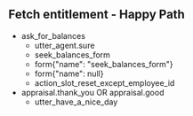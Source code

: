 <!-- ## Fetch entitlement - this year
* ask_for_balances
    - utter_ask_leave_type
* saying_leave_type{"leave_type": "annual"}
    - slot{"year_string": "current year"}
    - action_fetch_entitlement
    - action_slot_reset

## Remaining entitlement - with Leave Type from user
* ask_for_balances{"leave_type": "annual"}
    - slot{"year_string": "current year"}
    - action_fetch_entitlement
    - action_slot_reset

## Remaining entitlement - with Leave Type and Year from user
* ask_for_balances{"leave_type": "annual", "year": "2019"}
    - action_fetch_entitlement
    - action_slot_reset

## Remaining entitlement - with Leave Type and Year String from User
* ask_for_balances{"leave_type": "annual", "year_string": "current year"}
    - action_fetch_entitlement
    - action_slot_reset -->

## Fetch entitlement - Happy Path
* ask_for_balances
    - utter_agent.sure
    - seek_balances_form
    - form{"name": "seek_balances_form"}
    - form{"name": null}
    - action_slot_reset_except_employee_id
* appraisal.thank_you OR appraisal.good
    - utter_have_a_nice_day

